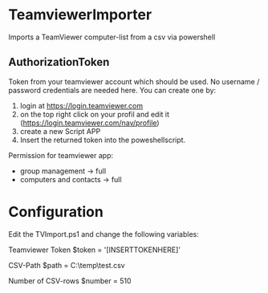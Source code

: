 # TeamviewerImporter
Imports a TeamViewer computer-list from a csv via powershell

## AuthorizationToken
Token from your teamviewer account which should be used. No username / password credentials are needed here. You can create one by:
1. login at https://login.teamviewer.com
2. on the top right click on your profil and edit it (https://login.teamviewer.com/nav/profile)
3. create a new Script APP
4. Insert the returned token into the poweshellscript.

Permission for teamviewer app:
- group management -> full
- computers and contacts -> full

# Configuration

Edit the TVImport.ps1 and change the following variables:

Teamviewer Token
$token = '[INSERTTOKENHERE]'

CSV-Path
$path = C:\temp\test.csv

Number of CSV-rows
$number = 510
